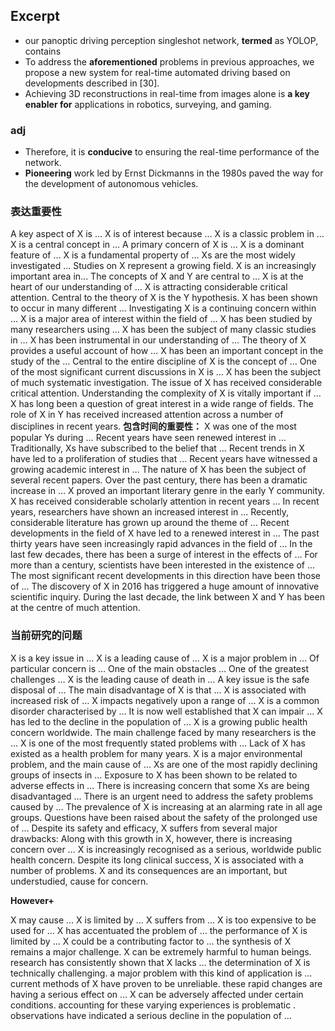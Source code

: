 ## Excerpt

+ our panoptic driving perception singleshot network, **termed** as YOLOP, contains
+ To address the **aforementioned** problems in previous approaches, we propose a new system for real-time automated driving based on developments described in [30].
+ Achieving 3D reconstructions in real-time from images alone is **a key**
  **enabler for** applications in robotics, surveying, and gaming.

### adj

+ Therefore, it is **conducive** to ensuring the real-time performance of the network.
+ **Pioneering** work led by Ernst Dickmanns in the 1980s paved the way for the development of autonomous vehicles.



### 表达重要性
A key aspect of X is …
X is of interest because … X is a classic problem in …
X is a central concept in …
A primary concern of X is …
X is a dominant feature of …
X is a fundamental property of …
Xs are the most widely investigated …
Studies on X represent a growing field.
X is an increasingly important area in...
The concepts of X and Y are central to …
X is at the heart of our understanding of …
X is attracting considerable critical attention.
Central to the theory of X is the Y hypothesis.
X has been shown to occur in many different …
Investigating X is a continuing concern within …
X is a major area of interest within the field of …
X has been studied by many researchers using …
X has been the subject of many classic studies in …
X has been instrumental in our understanding of …
The theory of X provides a useful account of how …
X has been an important concept in the study of the …
Central to the entire discipline of X is the concept of …
One of the most significant current discussions in X is …
X has been the subject of much systematic investigation.
The issue of X has received considerable critical attention.
Understanding the complexity of X is vitally important if …
X has long been a question of great interest in a wide range of fields.
The role of X in Y has received increased attention across a number of disciplines in recent years.
**包含时间的重要性：**
X was one of the most popular Ys during …
Recent years have seen renewed interest in …
Traditionally, Xs have subscribed to the belief that …
Recent trends in X have led to a proliferation of studies that ...
Recent years have witnessed a growing academic interest in …
The nature of X has been the subject of several recent papers.
Over the past century, there has been a dramatic increase in … X proved an important literary genre in the early Y community. X has received considerable scholarly attention in recent years …
In recent years, researchers have shown an increased interest in ...
Recently, considerable literature has grown up around the theme of …
Recent developments in the field of X have led to a renewed interest in …
The past thirty years have seen increasingly rapid advances in the field of …
In the last few decades, there has been a surge of interest in the effects of …
For more than a century, scientists have been interested in the existence of …
The most significant recent developments in this direction have been those of …
The discovery of X in 2016 has triggered a huge amount of innovative scientific inquiry.
During the last decade, the link between X and Y has been at the centre of much attention.



### 当前研究的问题

X is a key issue in … X is a leading cause of … X is a major problem in … Of particular concern is … One of the main obstacles … One of the greatest challenges … X is the leading cause of death in … A key issue is the safe disposal of … The main disadvantage of X is that … X is associated with increased risk of … X impacts negatively upon a range of … X is a common disorder characterised by … It is now well established that X can impair … X has led to the decline in the population of … X is a growing public health concern worldwide. The main challenge faced by many researchers is the … X is one of the most frequently stated problems with … Lack of X has existed as a health problem for many years. X is a major environmental problem, and the main cause of … Xs are one of the most rapidly declining groups of insects in ... Exposure to X has been shown to be related to adverse effects in … There is increasing concern that some Xs are being disadvantaged … There is an urgent need to address the safety problems caused by … The prevalence of X is increasing at an alarming rate in all age groups. Questions have been raised about the safety of the prolonged use of … Despite its safety and efficacy, X suffers from several major drawbacks: Along with this growth in X, however, there is increasing concern over … X is increasingly recognised as a serious, worldwide public health concern. Despite its long clinical success, X is associated with a number of problems. X and its consequences are an important, but understudied, cause for concern.

**However+**

X may cause …
X is limited by …
X suffers from …
X is too expensive to be used for …
X has accentuated the problem of …
the performance of X is limited by …
X could be a contributing factor to …
the synthesis of X remains a major challenge.
X can be extremely harmful to human beings.
research has consistently shown that X lacks …
the determination of X is technically challenging.
a major problem with this kind of application is …
current methods of X have proven to be unreliable.
these rapid changes are having a serious effect on …
X can be adversely affected under certain conditions.
accounting for these varying experiences is problematic .
observations have indicated a serious decline in the population of …

